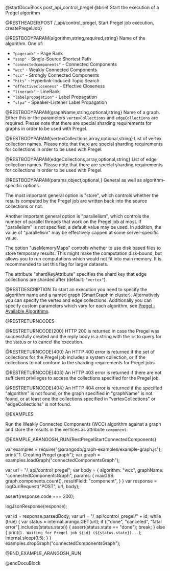@startDocuBlock post_api_control_pregel
@brief Start the execution of a Pregel algorithm

@RESTHEADER{POST /_api/control_pregel, Start Pregel job execution, createPregelJob}

@RESTBODYPARAM{algorithm,string,required,string}
Name of the algorithm. One of:
- `"pagerank"` - Page Rank
- `"sssp"` - Single-Source Shortest Path
- `"connectedcomponents"` - Connected Components
- `"wcc"` - Weakly Connected Components
- `"scc"` - Strongly Connected Components
- `"hits"` - Hyperlink-Induced Topic Search
- `"effectivecloseness"` - Effective Closeness
- `"linerank"` - LineRank
- `"labelpropagation"` - Label Propagation
- `"slpa"` - Speaker-Listener Label Propagation

@RESTBODYPARAM{graphName,string,optional,string}
Name of a graph. Either this or the parameters `vertexCollections` and
`edgeCollections` are required.
Please note that there are special sharding requirements for graphs in order
to be used with Pregel.

@RESTBODYPARAM{vertexCollections,array,optional,string}
List of vertex collection names.
Please note that there are special sharding requirements for collections in order
to be used with Pregel.

@RESTBODYPARAM{edgeCollections,array,optional,string}
List of edge collection names.
Please note that there are special sharding requirements for collections in order
to be used with Pregel.

@RESTBODYPARAM{params,object,optional,}
General as well as algorithm-specific options.

The most important general option is "store", which controls whether the results
computed by the Pregel job are written back into the source collections or not.

Another important general option is "parallelism", which controls the number of
parallel threads that work on the Pregel job at most. If "parallelism" is not
specified, a default value may be used. In addition, the value of "parallelism"
may be effectively capped at some server-specific value.

The option "useMemoryMaps" controls whether to use disk based files to store
temporary results. This might make the computation disk-bound, but allows you to
run computations which would not fit into main memory. It is recommended to set
this flag for larger datasets.

The attribute "shardKeyAttribute" specifies the shard key that edge collections are
sharded after (default: `"vertex"`).

@RESTDESCRIPTION
To start an execution you need to specify the algorithm name and a named graph
(SmartGraph in cluster). Alternatively you can specify the vertex and edge
collections. Additionally you can specify custom parameters which vary for each
algorithm, see [Pregel - Available Algorithms](https://www.arangodb.com/docs/stable/graphs-pregel-algorithms.html).

@RESTRETURNCODES

@RESTRETURNCODE{200}
HTTP 200 is returned in case the Pregel was successfully created and the reply
body is a string with the `id` to query for the status or to cancel the
execution.

@RESTRETURNCODE{400}
An HTTP 400 error is returned if the set of collections for the Pregel job includes
a system collection, or if the collections to not conform to the sharding requirements
for Pregel jobs.

@RESTRETURNCODE{403}
An HTTP 403 error is returned if there are not sufficient privileges to access
the collections specified for the Pregel job.


@RESTRETURNCODE{404}
An HTTP 404 error is returned if the specified "algorithm" is not found, or the
graph specified in "graphName" is not found, or at least one the collections 
specified in "vertexCollections" or "edgeCollections" is not found.

@EXAMPLES

Run the Weakly Connected Components (WCC) algorithm against a graph and store
the results in the vertices as attribute `component`:

@EXAMPLE_ARANGOSH_RUN{RestPregelStartConnectedComponents}

  var examples = require("@arangodb/graph-examples/example-graph.js");
  print("1. Creating Pregel graph");
  var graph = examples.loadGraph("connectedComponentsGraph");

  var url = "/_api/control_pregel";
  var body = {
    algorithm: "wcc",
    graphName: "connectedComponentsGraph",
    params: {
      maxGSS: graph.components.count(),
      resultField: "component",
    }
  }
  var response = logCurlRequest("POST", url, body);

  assert(response.code === 200);

  logJsonResponse(response);

  var id = response.parsedBody;
  var url = "/_api/control_pregel/" + id;
  while (true) {
    var status = internal.arango.GET(url);
    if (["done", "canceled", "fatal error"].includes(status.state)) {
      assert(status.state == "done");
      break;
    } else {
      print(`1. Waiting for Pregel job ${id} (${status.state})...`);
      internal.sleep(0.5);
    }
  }
  examples.dropGraph("connectedComponentsGraph");

@END_EXAMPLE_ARANGOSH_RUN

@endDocuBlock
